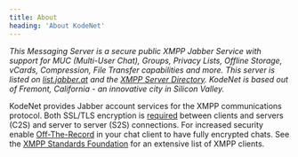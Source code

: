 ```yaml
---
title: About
heading: 'About KodeNet'
---
```


_This Messaging Server is a secure public XMPP Jabber Service with support for MUC (Multi-User Chat), Groups, Privacy Lists, Offline Storage, vCards, Compression, File Transfer capabilities and more. This server is listed on [list.jabber.at](https://list.jabber.at/) and the [XMPP Server Directory](https://xmpp.net/directory.php). KodeNet is based out of Fremont, California - an innovative city in Silicon Valley._

KodeNet provides Jabber account services for the XMPP communications protocol. Both SSL/TLS encryption is [required](https://github.com/stpeter/manifesto/blob/master/manifesto.txt) between clients and servers (C2S) and server to server (S2S) connections. For increased security enable [Off-The-Record](https://otr.cypherpunks.ca/) in your chat client to have fully encrypted chats. See the [XMPP Standards Foundation](https://xmpp.org/software/clients.html) for an extensive list of XMPP clients.